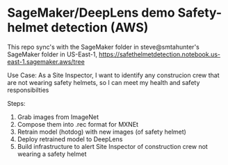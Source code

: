 # SageMaker/DeepLens demo Safety-helmet detection (AWS)

This repo sync's with the SageMaker folder in steve@smtahunter's SageMaker folder in US-East-1,
https://safethelmetdetection.notebook.us-east-1.sagemaker.aws/tree

Use Case:
As a Site Inspector, I want to identify any construcion crew that are not wearing safety helmets, so I can meet my health and safety responsibilties

Steps:
1. Grab images from ImageNet
2. Compose them into .rec format for MXNEt
3. Retrain model (hotdog) with new images (of safety helmet)
4. Deploy retrained model to DeepLens
5. Build infrastructure to alert Site Inspector of construction crew not wearing a safety helmet 
